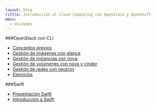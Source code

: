 ```yaml
---
layout: blog
tittle: Introducción al Cloud Computing con OpenStack y OpenShift
menu:
  - Unidades
---
```


###OpenStack con CLI

* [Conceptos previos](previos)
* [Gestión de imágenes con glance](imagenes)
* [Gestión de instancias con nova](instancia)
* [Gestión de volúmenes con nova y cinder](volumen)
* [Gestión de redes con neutron](red)
* [Ejercicios](ejercicios)

###Swift

* [Presentación Swift](presentacion_objetos)
* [Introducción a Swift](swift)
